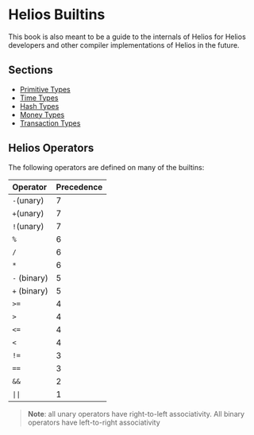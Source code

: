 # Helios Builtins

This book is also meant to be a guide to the internals of Helios for Helios developers and other compiler implementations of Helios in the future.

## Sections

- [Primitive Types](./primitives/index.md)
- [Time Types](./time/index.md)
- [Hash Types](./hash/index.md)
- [Money Types](./money/index.md)
- [Transaction Types](./transaction/index.md)

## Helios Operators

The following operators are defined on many of the builtins:

| Operator     | Precedence |
| :---         | :---       |
| `-`(unary)   | 7          |
| `+`(unary)   | 7          |
| `!`(unary)   | 7          |
| `%`          | 6          |
| `/`          | 6          |
| `*`          | 6          |
| `-` (binary) | 5          |
| `+` (binary) | 5          |
| `>=`         | 4          |
| `>`          | 4          |
| `<=`         | 4          |
| `<`          | 4          |
| `!=`         | 3          |
| `==`         | 3          |
| `&&`         | 2          |
| <code>&#124;&#124;</code>| 1          |

> **Note**: all unary operators have right-to-left associativity. All binary operators have left-to-right associativity
